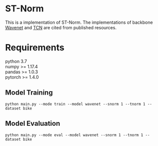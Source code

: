 # ST-Norm
This is a implementation of ST-Norm. The implementations of backbone [Wavenet](https://github.com/nnzhan/Graph-WaveNet) and [TCN](https://github.com/locuslab/TCN) are cited from published resources.

# Requirements
python 3.7  
numpy >= 1.17.4  
pandas >= 1.0.3  
pytorch >= 1.4.0

 
## Model Training
```
python main.py --mode train --model wavenet --snorm 1 --tnorm 1 --dataset bike
```

## Model Evaluation
```
python main.py --mode eval --model wavenet --snorm 1 --tnorm 1 --dataset bike
```
